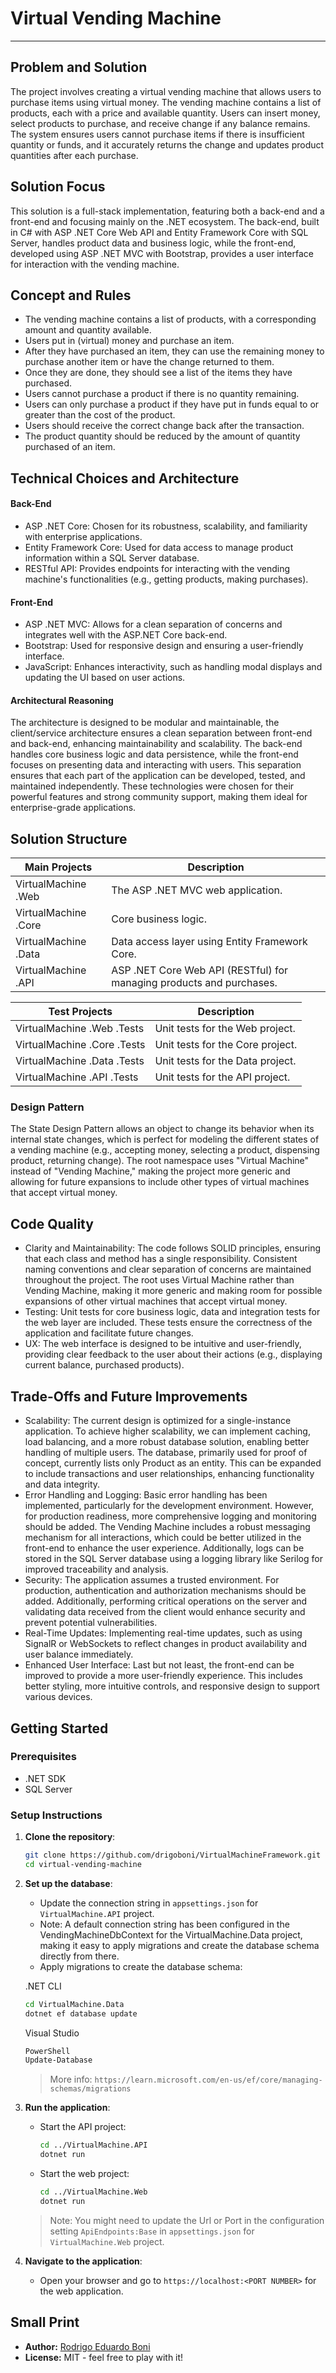 # Virtual Vending Machine
---
## Problem and Solution

The project involves creating a virtual vending machine that allows users to purchase items using virtual money. The vending machine contains a list of products, each with a price and available quantity. Users can insert money, select products to purchase, and receive change if any balance remains. The system ensures users cannot purchase items if there is insufficient quantity or funds, and it accurately returns the change and updates product quantities after each purchase.

## Solution Focus

This solution is a full-stack implementation, featuring both a back-end and a front-end and focusing mainly on the .NET ecosystem. The back-end, built in C# with ASP .NET Core Web API and Entity Framework Core with SQL Server, handles product data and business logic, while the front-end, developed using ASP .NET MVC with Bootstrap, provides a user interface for interaction with the vending machine.

## Concept and Rules

- The vending machine contains a list of products, with a corresponding amount and quantity available.
- Users put in (virtual) money and purchase an item.
- After they have purchased an item, they can use the remaining money to purchase another item or have the change returned to them.
- Once they are done, they should see a list of the items they have purchased.
- Users cannot purchase a product if there is no quantity remaining.
- Users can only purchase a product if they have put in funds equal to or greater than the cost of the product.
- Users should receive the correct change back after the transaction.
- The product quantity should be reduced by the amount of quantity purchased of an item.

## Technical Choices and Architecture

#### Back-End

- ASP .NET Core: Chosen for its robustness, scalability, and familiarity with enterprise applications.
- Entity Framework Core: Used for data access to manage product information within a SQL Server database.
- RESTful API: Provides endpoints for interacting with the vending machine's functionalities (e.g., getting products, making purchases).

#### Front-End

- ASP .NET MVC: Allows for a clean separation of concerns and integrates well with the ASP.NET Core back-end.
- Bootstrap: Used for responsive design and ensuring a user-friendly interface.
- JavaScript: Enhances interactivity, such as handling modal displays and updating the UI based on user actions.

#### Architectural Reasoning

The architecture is designed to be modular and maintainable, the client/service architecture ensures a clean separation between front-end and back-end, enhancing maintainability and scalability. The back-end handles core business logic and data persistence, while the front-end focuses on presenting data and interacting with users. This separation ensures that each part of the application can be developed, tested, and maintained independently. These technologies were chosen for their powerful features and strong community support, making them ideal for enterprise-grade applications.

## Solution Structure

| Main Projects        | Description                                                           |
| -------------------- | --------------------------------------------------------------------- |
| VirtualMachine .Web  | The ASP .NET MVC web application.                                     |
| VirtualMachine .Core | Core business logic.                                                  |
| VirtualMachine .Data | Data access layer using Entity Framework Core.                        |
| VirtualMachine .API  | ASP .NET Core Web API (RESTful) for managing products and purchases.  |

| Test Projects               | Description                                    |
| --------------------------- | ---------------------------------------------- |
| VirtualMachine .Web .Tests  | Unit tests for the Web project.                |
| VirtualMachine .Core .Tests | Unit tests for the Core project.               |
| VirtualMachine .Data .Tests | Unit tests for the Data project.               |
| VirtualMachine .API .Tests  | Unit tests for the API project.                |

### Design Pattern

The State Design Pattern allows an object to change its behavior when its internal state changes, which is perfect for modeling the different states of a vending machine (e.g., accepting money, selecting a product, dispensing product, returning change). 
The root namespace uses "Virtual Machine" instead of "Vending Machine," making the project more generic and allowing for future expansions to include other types of virtual machines that accept virtual money.


## Code Quality

- Clarity and Maintainability: The code follows SOLID principles, ensuring that each class and method has a single responsibility. Consistent naming conventions and clear separation of concerns are maintained throughout the project. The root uses Virtual Machine rather than Vending Machine, making it more generic and making room for possible expansions of other virtual machines that accept virtual money.
- Testing: Unit tests for core business logic, data and integration tests for the web layer are included. These tests ensure the correctness of the application and facilitate future changes.
- UX: The web interface is designed to be intuitive and user-friendly, providing clear feedback to the user about their actions (e.g., displaying current balance, purchased products).

## Trade-Offs and Future Improvements

- Scalability: The current design is optimized for a single-instance application. To achieve higher scalability, we can implement caching, load balancing, and a more robust database solution, enabling better handling of multiple users. The database, primarily used for proof of concept, currently lists only Product as an entity. This can be expanded to include transactions and user relationships, enhancing functionality and data integrity.
- Error Handling and Logging: Basic error handling has been implemented, particularly for the development environment. However, for production readiness, more comprehensive logging and monitoring should be added. The Vending Machine includes a robust messaging mechanism for all interactions, which could be better utilized in the front-end to enhance the user experience. Additionally, logs can be stored in the SQL Server database using a logging library like Serilog for improved traceability and analysis.
- Security: The application assumes a trusted environment. For production, authentication and authorization mechanisms should be added. Additionally, performing critical operations on the server and validating data received from the client would enhance security and prevent potential vulnerabilities.
- Real-Time Updates: Implementing real-time updates, such as using SignalR or WebSockets to reflect changes in product availability and user balance immediately.
- Enhanced User Interface: Last but not least, the front-end can be improved to provide a more user-friendly experience. This includes better styling, more intuitive controls, and responsive design to support various devices.

## Getting Started

### Prerequisites

- .NET SDK
- SQL Server

### Setup Instructions

1. **Clone the repository**:
    ```sh
    git clone https://github.com/drigoboni/VirtualMachineFramework.git
    cd virtual-vending-machine
    ```

2. **Set up the database**:
    - Update the connection string in `appsettings.json` for `VirtualMachine.API` project.
    - Note: A default connection string has been configured in the VendingMachineDbContext for the VirtualMachine.Data project, making it easy to apply migrations and create the database schema directly from there.
    - Apply migrations to create the database schema:
    
    .NET CLI
      ```sh
      cd VirtualMachine.Data
      dotnet ef database update
      ```
    Visual Studio
      ```sh
      PowerShell
      Update-Database
      ```
    > More info: `https://learn.microsoft.com/en-us/ef/core/managing-schemas/migrations`
      
3. **Run the application**:
    - Start the API project:
      ```sh
      cd ../VirtualMachine.API
      dotnet run
      ```
    - Start the web project:
      ```sh
      cd ../VirtualMachine.Web
      dotnet run
      ```
     
     > Note: You might need to update the Url or Port in the configuration setting `ApiEndpoints:Base` in `appsettings.json` for `VirtualMachine.Web` project.
     
4. **Navigate to the application**:
    - Open your browser and go to `https://localhost:<PORT NUMBER>` for the web application.

## Small Print

- **Author:** [Rodrigo Eduardo Boni](https://www.linkedin.com/in/rodrigoeduardoboni/)
- **License:** MIT - feel free to play with it!
